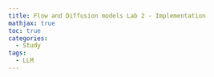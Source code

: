 ```yaml
---
title: Flow and Diffusion models Lab 2 - Implementation
mathjax: true
toc: true
categories:
  - Study
tags:
  - LLM
---
```


